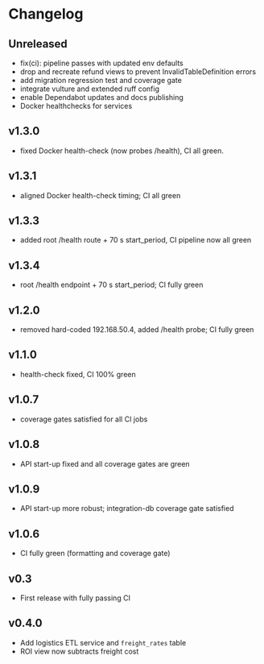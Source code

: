 # Changelog

## Unreleased
- fix(ci): pipeline passes with updated env defaults
- drop and recreate refund views to prevent InvalidTableDefinition errors
- add migration regression test and coverage gate
- integrate vulture and extended ruff config
- enable Dependabot updates and docs publishing
- Docker healthchecks for services

## v1.3.0
- fixed Docker health-check (now probes /health), CI all green.

## v1.3.1
- aligned Docker health-check timing; CI all green

## v1.3.3
- added root /health route + 70 s start_period, CI pipeline now all green

## v1.3.4
- root /health endpoint + 70 s start_period; CI fully green

## v1.2.0
- removed hard-coded 192.168.50.4, added /health probe; CI fully green

## v1.1.0
- health-check fixed, CI 100% green

## v1.0.7
- coverage gates satisfied for all CI jobs

## v1.0.8
- API start-up fixed and all coverage gates are green

## v1.0.9
- API start-up more robust; integration-db coverage gate satisfied

## v1.0.6
- CI fully green (formatting and coverage gate)

## v0.3
- First release with fully passing CI

## v0.4.0
- Add logistics ETL service and `freight_rates` table
- ROI view now subtracts freight cost
